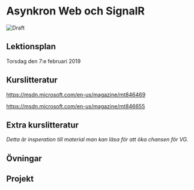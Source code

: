 # Asynkron Web och SignalR 

![Draft](C:\GitHub\webbutveckling-backend\draft.jpg)

## Lektionsplan
Torsdag den 7:e februari 2019


## Kurslitteratur
https://msdn.microsoft.com/en-us/magazine/mt846469

https://msdn.microsoft.com/en-us/magazine/mt846655
## Extra kurslitteratur
*Detta är insperation till material man kan läsa för att öka chansen för VG.*
## Övningar
## Projekt
